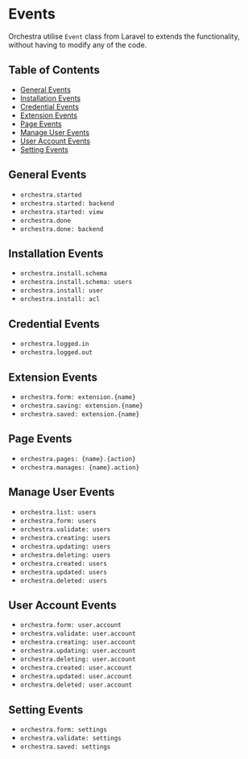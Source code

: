 # Events

Orchestra utilise `Event` class from Laravel to extends the functionality, without having to modify any of the code.

## Table of Contents
- [General Events](#general)
- [Installation Events](#installation)
- [Credential Events](#credential)
- [Extension Events](#extension)
- [Page Events](#page)
- [Manage User Events](#user)
- [User Account Events](#account)
- [Setting Events](#setting)


<a name="general"></a>
## General Events

* `orchestra.started`
* `orchestra.started: backend`
* `orchestra.started: view`
* `orchestra.done`
* `orchestra.done: backend`
 
<a name="installation"></a>
## Installation Events

* `orchestra.install.schema`
* `orchestra.install.schema: users`
* `orchestra.install: user`
* `orchestra.install: acl`

<a name="credential"></a>
## Credential Events

* `orchestra.logged.in`
* `orchestra.logged.out`

<a name="extension"></a>
## Extension Events

* `orchestra.form: extension.{name}`
* `orchestra.saving: extension.{name}`
* `orchestra.saved: extension.{name}`

<a name="page"></a>
## Page Events

* `orchestra.pages: {name}.{action}`
* `orchestra.manages: {name}.action}`

<a name="user"></a>
## Manage User Events

* `orchestra.list: users`
* `orchestra.form: users`
* `orchestra.validate: users`
* `orchestra.creating: users`
* `orchestra.updating: users`
* `orchestra.deleting: users`
* `orchestra.created: users`
* `orchestra.updated: users`
* `orchestra.deleted: users`

<a name="account"></a>
## User Account Events

* `orchestra.form: user.account`
* `orchestra.validate: user.account`
* `orchestra.creating: user.account`
* `orchestra.updating: user.account`
* `orchestra.deleting: user.account`
* `orchestra.created: user.account`
* `orchestra.updated: user.account`
* `orchestra.deleted: user.account`

<a name="setting"></a>
## Setting Events

* `orchestra.form: settings`
* `orchestra.validate: settings`
* `orchestra.saved: settings`



